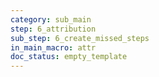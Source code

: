 ```yaml
---
category: sub_main
step: 6_attribution
sub_step: 6_create_missed_steps
in_main_macro: attr
doc_status: empty_template
---
```

